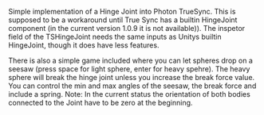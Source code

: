 Simple implementation of a Hinge Joint into Photon TrueSync. 
This is supposed to be a workaround until True Sync has a builtin HingeJoint component (in the current version 1.0.9 it is not available)).
The inspetor field of the TSHingeJoint needs the same inputs as Unitys builtin HingeJoint, though it does have less features.
 
There is also a simple game included where you can let spheres drop on a seesaw (press space for light sphere, enter for heavy spehre). The heavy sphere will break the hinge joint unless you increase the break force value.
You can control the min and max angles of the seesaw, the break force and include a spring.
Note: In the current status the orientation of both bodies connected to the Joint have to be zero at the beginning.
